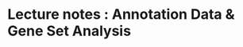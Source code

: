# Lecture notes : Annotation Data & Gene Set Analysis

<object data="../5.Overrepresentation_Analysis/lecture_annotation_pathways.pdf" width="950" height="1000" type='application/pdf'></object>
